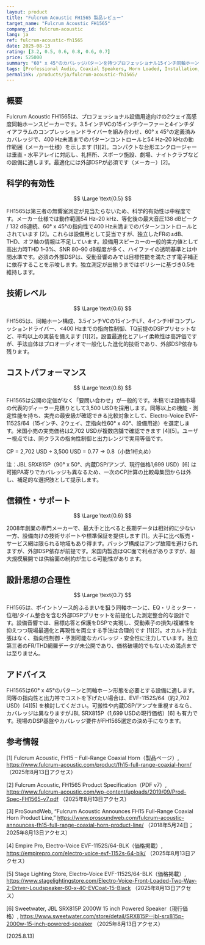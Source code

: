 ```yaml
---
layout: product
title: "Fulcrum Acoustic FH1565 製品レビュー"
target_name: "Fulcrum Acoustic FH1565"
company_id: fulcrum-acoustic
lang: ja
ref: fulcrum-acoustic-fh1565
date: 2025-08-13
rating: [3.2, 0.5, 0.6, 0.8, 0.6, 0.7]
price: 525000
summary: "60° x 45°のカバレッジパターンを持つプロフェッショナル15インチ同軸ホーンスピーカーで、商業設備用途向けに設計され、専用DSP処理を必要とします。"
tags: [Professional Audio, Coaxial Speakers, Horn Loaded, Installation, DSP]
permalink: /products/ja/fulcrum-acoustic-fh1565/
---
```


## 概要

Fulcrum Acoustic FH1565は、プロフェッショナル設備用途向けの2ウェイ高感度同軸ホーンスピーカーです。3.5インチVCの15インチウーファーと4インチダイアフラムのコンプレッションドライバーを組み合わせ、60° x 45°の定義済みカバレッジで、400 Hz未満までのパターンコントロールと54 Hz–20 kHzの動作範囲（メーカー仕様）を示します [1][2]。コンパクトな台形エンクロージャーは垂直・水平アレイに対応し、礼拝所、スポーツ施設、劇場、ナイトクラブなどの設備に適します。最適化には外部DSPが必須です（メーカー）[2]。

## 科学的有効性

$$ \Large \text{0.5} $$

FH1565は第三者の無響室測定が見当たらないため、科学的有効性は中程度です。メーカー仕様では動作範囲54 Hz–20 kHz、等化後の最大音圧138 dBピーク / 132 dB連続、60° x 45°の指向性で400 Hz未満までのパターンコントロールとされています [2]。これらは設備用として妥当ですが、独立したFRの±dB、THD、オフ軸の情報は不足しています。設備用スピーカーの一般的実力値として高出力時THD 1–3%、SNR 80–90 dB程度が多く、ハイファイの透明基準とは中間水準です。必須の外部DSPは、受動音響のみでは目標性能を満たさず電子補正に依存することを示唆します。独立測定が出揃うまではポリシーに基づき0.5を維持します。

## 技術レベル

$$ \Large \text{0.6} $$

FH1565は、同軸ホーン構成、3.5インチVCの15インチLF、4インチHFコンプレッションドライバー、<400 Hzまでの指向性制御、TQ前提のDSPプリセットなど、平均以上の実装を備えます [1][2]。設置最適化とアレイ柔軟性は高評価ですが、手法自体はプロオーディオで一般化した進化的技術であり、外部DSP依存も残ります。

## コストパフォーマンス

$$ \Large \text{0.8} $$

FH1565は公開の定価がなく「要問い合わせ」が一般的です。本稿では設備市場の代表的ディーラー見積りとして3,500 USDを採用します。同等以上の機能・測定性能を持ち、実売の最安級が確認できる比較対象として、Electro-Voice EVF-1152S/64（15インチ、2ウェイ、定指向性60° x 40°、設備用途）を選定します。米国小売の実売価格は2,702 USDが複数店舗で確認できます [4][5]。ユーザー視点では、同クラスの指向性制御と出力レンジで実用等価です。

CP = 2,702 USD ÷ 3,500 USD = 0.77 → 0.8（小数1桁丸め）

注：JBL SRX815P（90° x 50°、内蔵DSP/アンプ、現行価格1,699 USD）[6] は可搬PA寄りでカバレッジも異なるため、一次のCP計算の比較母集団からは外し、補足的な選択肢として提示します。

## 信頼性・サポート

$$ \Large \text{0.6} $$

2008年創業の専門メーカーで、最大手と比べると長期データは相対的に少ない一方、設備向けの技術サポートや標準保証を提供します [1]。大手に比べ販売・サービス網は限られる地域もあり得ます。パッシブ構成はアンプ故障を避けられますが、外部DSP依存が前提です。米国内製造はQC面で利点がありますが、超大規模展開では供給面の制約が生じる可能性があります。

## 設計思想の合理性

$$ \Large \text{0.7} $$

FH1565は、ポイントソース的ふるまいを狙う同軸ホーンに、EQ・リミッター・位相/タイム整合を含む外部DSPプリセットを前提化した測定整合的な設計です。設備音響では、目標応答と保護をDSPで実現し、受動素子の損失/複雑性を抑えつつ現場最適化と再現性を両立する手法は合理的です [1][2]。オカルト的主張はなく、指向性制御・予測可能なカバレッジ・安全性に注力しています。独立第三者のFR/THD網羅データが未公開であり、価格破壊的でもないため満点までは至りません。

## アドバイス

FH1565は60° x 45°のパターンと同軸ホーン形態を必要とする設備に適します。同等の指向性と出力帯でコストを下げたい場合は、EVF-1152S/64（約2,702 USD）[4][5] を検討してください。可搬性や内蔵DSP/アンプを重視するなら、カバレッジは異なりますがJBL SRX815P（1,699 USDの現行価格）[6] も有力です。現場のDSP基盤やカバレッジ要件がFH1565選定の決め手になります。

## 参考情報

[1] Fulcrum Acoustic, FH15 – Full-Range Coaxial Horn（製品ページ）, https://www.fulcrum-acoustic.com/product/fh15-full-range-coaxial-horn/ （2025年8月13日アクセス）

[2] Fulcrum Acoustic, FH1565 Product Specification（PDF v7）, https://www.fulcrum-acoustic.com/wp-content/uploads/2019/09/Prod-Spec-FH1565-v7.pdf （2025年8月13日アクセス）

[3] ProSoundWeb, “Fulcrum Acoustic Announces FH15 Full-Range Coaxial Horn Product Line,” https://www.prosoundweb.com/fulcrum-acoustic-announces-fh15-full-range-coaxial-horn-product-line/ （2018年5月24日；2025年8月13日アクセス）

[4] Empire Pro, Electro-Voice EVF-1152S/64-BLK（価格掲載）, https://empirepro.com/electro-voice-evf-1152s-64-blk/ （2025年8月13日アクセス）

[5] Stage Lighting Store, Electro-Voice EVF-1152S/64-BLK（価格掲載）, https://www.stagelightingstore.com/Electro-Voice-Front-Loaded-Two-Way-2-Driver-Loudspeaker-60-x-40-EVCoat-15-Black （2025年8月13日アクセス）

[6] Sweetwater, JBL SRX815P 2000W 15 inch Powered Speaker（現行価格）, https://www.sweetwater.com/store/detail/SRX815P--jbl-srx815p-2000w-15-inch-powered-speaker （2025年8月13日アクセス）

(2025.8.13)